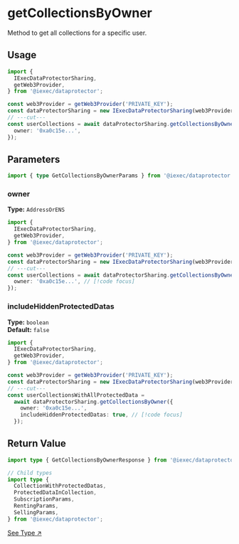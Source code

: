 # getCollectionsByOwner

Method to get all collections for a specific user.

## Usage

```ts twoslash
import {
  IExecDataProtectorSharing,
  getWeb3Provider,
} from '@iexec/dataprotector';

const web3Provider = getWeb3Provider('PRIVATE_KEY');
const dataProtectorSharing = new IExecDataProtectorSharing(web3Provider);
// ---cut---
const userCollections = await dataProtectorSharing.getCollectionsByOwner({
  owner: '0xa0c15e...',
});
```

## Parameters

```ts twoslash
import { type GetCollectionsByOwnerParams } from '@iexec/dataprotector';
```

### owner <RequiredBadge />

**Type:** `AddressOrENS`

```ts twoslash
import {
  IExecDataProtectorSharing,
  getWeb3Provider,
} from '@iexec/dataprotector';

const web3Provider = getWeb3Provider('PRIVATE_KEY');
const dataProtectorSharing = new IExecDataProtectorSharing(web3Provider);
// ---cut---
const userCollections = await dataProtectorSharing.getCollectionsByOwner({
  owner: '0xa0c15e...', // [!code focus]
});
```

### includeHiddenProtectedDatas <OptionalBadge />

**Type:** `boolean`  
**Default:** `false`

```ts twoslash
import {
  IExecDataProtectorSharing,
  getWeb3Provider,
} from '@iexec/dataprotector';

const web3Provider = getWeb3Provider('PRIVATE_KEY');
const dataProtectorSharing = new IExecDataProtectorSharing(web3Provider);
// ---cut---
const userCollectionsWithAllProtectedData =
  await dataProtectorSharing.getCollectionsByOwner({
    owner: '0xa0c15e...',
    includeHiddenProtectedDatas: true, // [!code focus]
  });
```

## Return Value

```ts twoslash
import type { GetCollectionsByOwnerResponse } from '@iexec/dataprotector';

// Child types
import type {
  CollectionWithProtectedDatas,
  ProtectedDataInCollection,
  SubscriptionParams,
  RentingParams,
  SellingParams,
} from '@iexec/dataprotector';
```

<a href="https://github.com/iExecBlockchainComputing/dataprotector-sdk/blob/c83e30e6ce8b55ecf8a35ecb4eb1014cd4ecefe9/packages/sdk/src/lib/types/sharingTypes.ts" target="_blank">See
Type ↗️</a>
